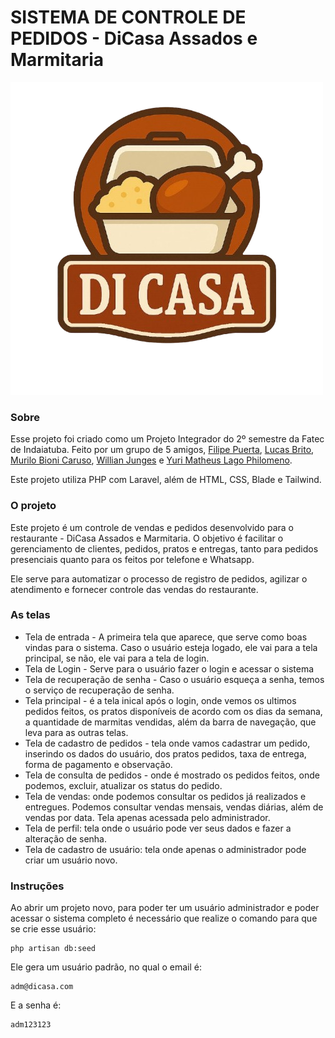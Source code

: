 # SISTEMA DE CONTROLE DE PEDIDOS - DiCasa Assados e Marmitaria

![logo do restaurante](https://github.com/PICFatec2025/PIC-2/blob/main/DiCasa/public/imgs/logo.png?raw=true)

### Sobre

Esse projeto foi criado como um Projeto Integrador do 2º semestre da Fatec de Indaiatuba. Feito por um grupo de 5 amigos, [ Filipe Puerta](https://github.com/FilipePuerta), [Lucas Brito](https://github.com/LucasBrito616), [Murilo Bioni Caruso](https://github.com/MuriTG25), [Willian Junges](https://github.com/WillianJunges) e [Yuri Matheus Lago Philomeno](https://github.com/ymlp).

Este projeto utiliza PHP com Laravel, além de HTML, CSS, Blade e Tailwind.

### O projeto

Este projeto é um controle de vendas e pedidos desenvolvido para o restaurante - DiCasa Assados e Marmitaria. O objetivo é facilitar o gerenciamento de clientes, pedidos, pratos e entregas, tanto para pedidos presenciais quanto para os feitos por telefone e Whatsapp.

Ele serve para automatizar o processo de registro de pedidos, agilizar o atendimento e fornecer controle das vendas do restaurante.

### As telas

- Tela de entrada - A primeira tela que aparece, que serve como boas vindas para o sistema. Caso o usuário esteja logado, ele vai para a tela principal, se não, ele vai para a tela de login.
- Tela de Login - Serve para o usuário fazer o login e acessar o sistema
- Tela de recuperação de senha - Caso o usuário esqueça a senha, temos o serviço de recuperação de senha.
- Tela principal - é a tela inical após o login, onde vemos os ultimos pedidos feitos, os pratos disponíveis de acordo com os dias da semana, a quantidade de marmitas vendidas, além da barra de navegação, que leva para as outras telas.
- Tela de cadastro de pedidos - tela onde vamos cadastrar um pedido, inserindo os dados do usuário, dos pratos pedidos, taxa de entrega, forma de pagamento e observação.
- Tela de consulta de pedidos - onde é mostrado os pedidos feitos, onde podemos, excluir, atualizar os status do pedido.
- Tela de vendas: onde podemos consultar os pedidos já realizados e entregues. Podemos consultar vendas mensais, vendas diárias, além de vendas por data. Tela apenas acessada pelo administrador.
- Tela de perfil: tela onde o usuário pode ver seus dados e fazer a alteração de senha.
- Tela de cadastro de usuário: tela onde apenas o administrador pode criar um usuário novo.

### Instruções

Ao abrir um projeto novo, para poder ter um usuário administrador e poder acessar o sistema completo é necessário que realize o comando para que se crie esse usuário:
```
php artisan db:seed
```
Ele gera um usuário padrão, no qual o email é:
```
adm@dicasa.com
```
E a senha é:
```
adm123123
```

